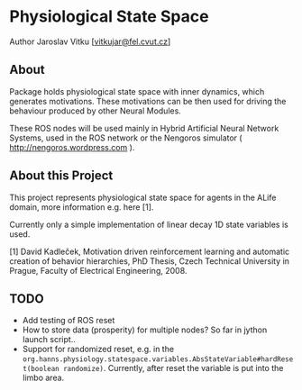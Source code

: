Physiological State Space
====================================================

Author Jaroslav Vitku [vitkujar@fel.cvut.cz]

About
------

Package holds physiological state space with inner dynamics, which generates motivations. These motivations can be then used for driving the behaviour produced by other Neural Modules.

These ROS nodes will be used mainly in Hybrid Artificial Neural Network Systems, used in the ROS network or the Nengoros simulator ( http://nengoros.wordpress.com ). 

About this Project
-------
This project represents physiological state space for agents in the ALife domain, more information e.g. here [1].

Currently only a simple implementation of linear decay 1D state variables is used.


[1] David Kadleček, Motivation driven reinforcement learning and automatic creation of behavior hierarchies, PhD Thesis, Czech Technical University in Prague, Faculty of Electrical Engineering, 2008. 


TODO
-------

* Add testing of ROS reset
* How to store data (prosperity) for multiple nodes? So far in jython launch script..
* Support for randomized reset, e.g. in the `org.hanns.physiology.statespace.variables.AbsStateVariable#hardReset(boolean randomize)`. Currently, after reset the variable is put into the limbo area.
